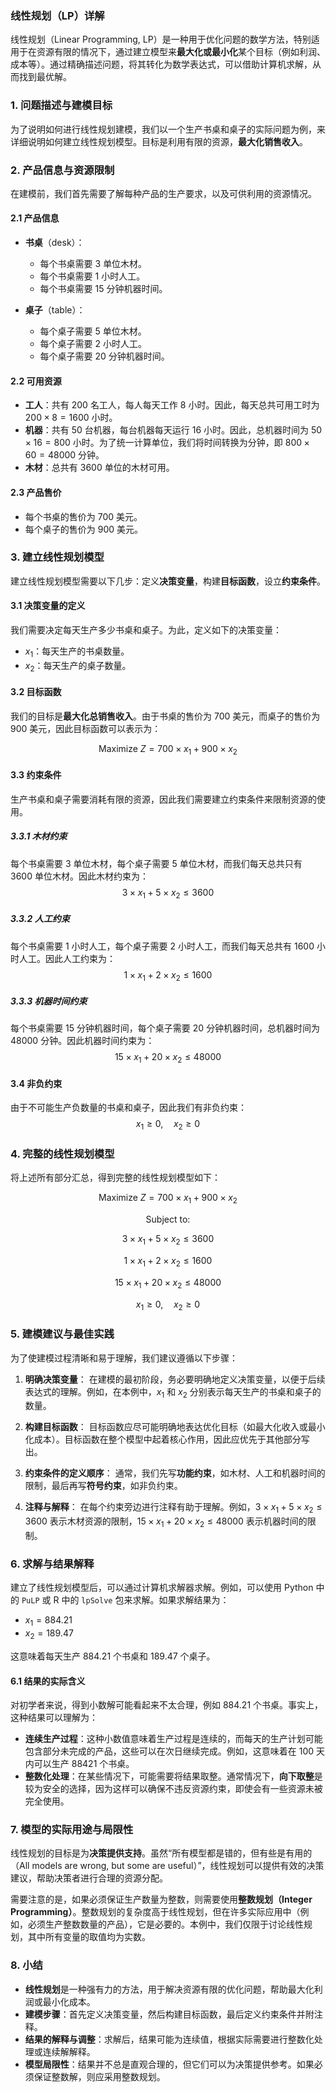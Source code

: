 ### 线性规划（LP）详解
线性规划（Linear Programming, LP）是一种用于优化问题的数学方法，特别适用于在资源有限的情况下，通过建立模型来**最大化或最小化**某个目标（例如利润、成本等）。通过精确描述问题，将其转化为数学表达式，可以借助计算机求解，从而找到最优解。

### 1. 问题描述与建模目标
为了说明如何进行线性规划建模，我们以一个生产书桌和桌子的实际问题为例，来详细说明如何建立线性规划模型。目标是利用有限的资源，**最大化销售收入**。

### 2. 产品信息与资源限制
在建模前，我们首先需要了解每种产品的生产要求，以及可供利用的资源情况。

#### 2.1 产品信息
- **书桌**（desk）：
  - 每个书桌需要 $3$ 单位木材。
  - 每个书桌需要 $1$ 小时人工。
  - 每个书桌需要 $15$ 分钟机器时间。

- **桌子**（table）：
  - 每个桌子需要 $5$ 单位木材。
  - 每个桌子需要 $2$ 小时人工。
  - 每个桌子需要 $20$ 分钟机器时间。

#### 2.2 可用资源
- **工人**：共有 $200$ 名工人，每人每天工作 $8$ 小时。因此，每天总共可用工时为 $200 \times 8 = 1600$ 小时。
- **机器**：共有 $50$ 台机器，每台机器每天运行 $16$ 小时。因此，总机器时间为 $50 \times 16 = 800$ 小时。为了统一计算单位，我们将时间转换为分钟，即 $800 \times 60 = 48000$ 分钟。
- **木材**：总共有 $3600$ 单位的木材可用。

#### 2.3 产品售价
- 每个书桌的售价为 $700$ 美元。
- 每个桌子的售价为 $900$ 美元。

### 3. 建立线性规划模型
建立线性规划模型需要以下几步：定义**决策变量**，构建**目标函数**，设立**约束条件**。

#### 3.1 决策变量的定义
我们需要决定每天生产多少书桌和桌子。为此，定义如下的决策变量：
- $x_1$：每天生产的书桌数量。
- $x_2$：每天生产的桌子数量。

#### 3.2 目标函数
我们的目标是**最大化总销售收入**。由于书桌的售价为 $700$ 美元，而桌子的售价为 $900$ 美元，因此目标函数可以表示为：

$$
\text{Maximize } Z = 700 \times x_1 + 900 \times x_2
$$

#### 3.3 约束条件
生产书桌和桌子需要消耗有限的资源，因此我们需要建立约束条件来限制资源的使用。

##### 3.3.1 木材约束
每个书桌需要 $3$ 单位木材，每个桌子需要 $5$ 单位木材，而我们每天总共只有 $3600$ 单位木材。因此木材约束为：
$$
3 \times x_1 + 5 \times x_2 \leq 3600
$$

##### 3.3.2 人工约束
每个书桌需要 $1$ 小时人工，每个桌子需要 $2$ 小时人工，而我们每天总共有 $1600$ 小时人工。因此人工约束为：
$$
1 \times x_1 + 2 \times x_2 \leq 1600
$$

##### 3.3.3 机器时间约束
每个书桌需要 $15$ 分钟机器时间，每个桌子需要 $20$ 分钟机器时间，总机器时间为 $48000$ 分钟。因此机器时间约束为：
$$
15 \times x_1 + 20 \times x_2 \leq 48000
$$

#### 3.4 非负约束
由于不可能生产负数量的书桌和桌子，因此我们有非负约束：
$$
x_1 \geq 0, \quad x_2 \geq 0
$$

### 4. 完整的线性规划模型
将上述所有部分汇总，得到完整的线性规划模型如下：

$$
\text{Maximize } Z = 700 \times x_1 + 900 \times x_2
$$

$$
\text{Subject to:}
$$

$$
3 \times x_1 + 5 \times x_2 \leq 3600
$$

$$
1 \times x_1 + 2 \times x_2 \leq 1600
$$

$$
15 \times x_1 + 20 \times x_2 \leq 48000
$$

$$
x_1 \geq 0, \quad x_2 \geq 0
$$

### 5. 建模建议与最佳实践
为了使建模过程清晰和易于理解，我们建议遵循以下步骤：

1. **明确决策变量**：
   在建模的最初阶段，务必要明确地定义决策变量，以便于后续表达式的理解。例如，在本例中，$x_1$ 和 $x_2$ 分别表示每天生产的书桌和桌子的数量。

2. **构建目标函数**：
   目标函数应尽可能明确地表达优化目标（如最大化收入或最小化成本）。目标函数在整个模型中起着核心作用，因此应优先于其他部分写出。

3. **约束条件的定义顺序**：
   通常，我们先写**功能约束**，如木材、人工和机器时间的限制，最后再写**符号约束**，如非负约束。

4. **注释与解释**：
   在每个约束旁边进行注释有助于理解。例如，$3 \times x_1 + 5 \times x_2 \leq 3600$ 表示木材资源的限制，$15 \times x_1 + 20 \times x_2 \leq 48000$ 表示机器时间的限制。

### 6. 求解与结果解释
建立了线性规划模型后，可以通过计算机求解器求解。例如，可以使用 Python 中的 `PuLP` 或 R 中的 `lpSolve` 包来求解。如果求解结果为：
- $x_1 = 884.21$
- $x_2 = 189.47$

这意味着每天生产 $884.21$ 个书桌和 $189.47$ 个桌子。

#### 6.1 结果的实际含义
对初学者来说，得到小数解可能看起来不太合理，例如 $884.21$ 个书桌。事实上，这种结果可以理解为：

- **连续生产过程**：这种小数值意味着生产过程是连续的，而每天的生产计划可能包含部分未完成的产品，这些可以在次日继续完成。例如，这意味着在 $100$ 天内可以生产 $88421$ 个书桌。
- **整数化处理**：在某些情况下，可能需要将结果取整。通常情况下，**向下取整**是较为安全的选择，因为这样可以确保不违反资源约束，即使会有一些资源未被完全使用。

### 7. 模型的实际用途与局限性
线性规划的目标是为**决策提供支持**。虽然“所有模型都是错的，但有些是有用的（All models are wrong, but some are useful）”，线性规划可以提供有效的决策建议，帮助决策者进行合理的资源分配。

需要注意的是，如果必须保证生产数量为整数，则需要使用**整数规划（Integer Programming）**。整数规划的复杂度高于线性规划，但在许多实际应用中（例如，必须生产整数数量的产品），它是必要的。本例中，我们仅限于讨论线性规划，其中所有变量的取值均为实数。

### 8. 小结
- **线性规划**是一种强有力的方法，用于解决资源有限的优化问题，帮助最大化利润或最小化成本。
- **建模步骤**：首先定义决策变量，然后构建目标函数，最后定义约束条件并附注释。
- **结果的解释与调整**：求解后，结果可能为连续值，根据实际需要进行整数化处理或连续解解释。
- **模型局限性**：结果并不总是直观合理的，但它们可以为决策提供参考。如果必须保证整数解，则应采用整数规划。

